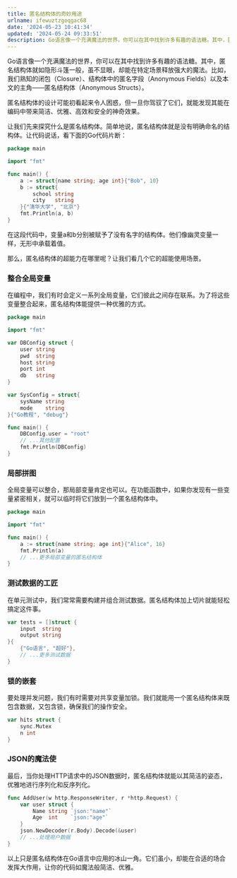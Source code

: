 ```yaml
---
title: 匿名结构体的奇妙用途
urlname: ifewuztzgoqgac68
date: '2024-05-23 10:41:34'
updated: '2024-05-24 09:33:51'
description: Go语言像一个充满魔法的世界，你可以在其中找到许多有趣的语法糖。其中，匿名结构体就如隐形斗篷一般，虽不显眼，却能在特定场景释放强大的魔法。比如，我们熟知的闭包（Closure）、结构体中的匿名字段（Anonymous Fields）以及本文的主角——匿名结构体（Anonymous Struct...
---
```

Go语言像一个充满魔法的世界，你可以在其中找到许多有趣的语法糖。其中，匿名结构体就如隐形斗篷一般，虽不显眼，却能在特定场景释放强大的魔法。比如，我们熟知的闭包（Closure）、结构体中的匿名字段（Anonymous Fields）以及本文的主角——匿名结构体（Anonymous Structs）。

匿名结构体的设计可能初看起来令人困惑，但一旦你驾驭了它们，就能发现其能在编码中带来简洁、优雅、高效和安全的神奇效果。

让我们先来探究什么是匿名结构体。简单地说，匿名结构体就是没有明确命名的结构体。让代码说话，看下面的Go代码片断：

```go
package main

import "fmt"

func main() {
	a := struct{name string; age int}{"Bob", 10}
	b := struct{
		school string
		city   string
	}{"清华大学", "北京"}
	fmt.Println(a, b)
}
```

在这段代码中，变量a和b分别被赋予了没有名字的结构体。他们像幽灵变量一样，无形中承载着值。

那么，匿名结构体的超能力在哪里呢？让我们看几个它的超能使用场景。

### 整合全局变量

在编程中，我们有时会定义一系列全局变量，它们彼此之间存在联系。为了将这些变量整合起来，匿名结构体能提供一种优雅的方式。

```go
package main

import "fmt"

var DBConfig struct {
	user string
	pwd  string
	host string
	port int
	db   string
}

var SysConfig = struct{
	sysName string
	mode    string
}{"Go教程", "debug"}

func main() {
	DBConfig.user = "root"
	// ...其他配置
	fmt.Println(DBConfig)
}
```

### 局部拼图

全局变量可以整合，那局部变量肯定也可以。在功能函数中，如果你发现有一些变量紧密相关，就可以临时将它们放到一个匿名结构体中。

```go
package main

import "fmt"

func main() {
	a := struct{name string; age int}{"Alice", 16}
	fmt.Println(a)
	// ...更多局部变量的匿名结构体
}
```

### 测试数据的工匠

在单元测试中，我们常常需要构建并组合测试数据。匿名结构体加上切片就能轻松搞定这件事。

```go
var tests = []struct {
	input  string
	output string
}{
	{"Go语言", "超好"},
	// ...更多测试数据
}
```

### 锁的嵌套

要处理并发问题，我们有时需要对共享变量加锁。我们就能用一个匿名结构体来既包含数据，又包含锁，确保我们的操作安全。

```go
var hits struct {
	sync.Mutex
	n int
}
```

### JSON的魔法使

最后，当你处理HTTP请求中的JSON数据时，匿名结构体就能以其简洁的姿态，优雅地进行序列化和反序列化。

```go
func AddUser(w http.ResponseWriter, r *http.Request) {
	var user struct {
		Name string `json:"name"`
		Age  int    `json:"age"`
	}
	json.NewDecoder(r.Body).Decode(&user)
	// ...处理用户数据
}
```

以上只是匿名结构体在Go语言中应用的冰山一角。它们虽小，却能在合适的场合发挥大作用，让你的代码如魔法般简洁、优雅。

